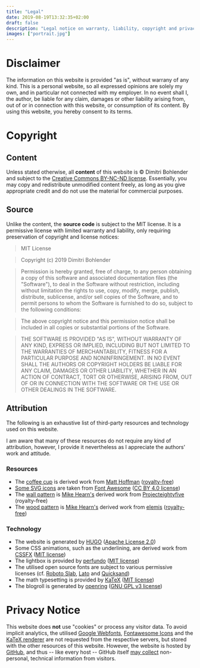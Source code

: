 ```yaml
---
title: "Legal"
date: 2019-08-19T13:32:35+02:00
draft: false
description: "Legal notice on warranty, liability, copyright and privacy"
images: ["portrait.jpg"]
---
```


# Disclaimer
The information on this website is provided "as is", without warrany of any kind.
This is a personal website, so all expressed opinions are solely my own, and in particular not connected with my employer.
In no event shall I, the author, be liable for any claim, damages or other liability arising from, out of or in connection with this website, or consumption of its content.
By using this website, you hereby consent to its terms.

# Copyright
## Content
Unless stated otherwise, all **content** of this website is © Dimitri Bohlender and subject to the [Creative Commons BY-NC-ND license](http://creativecommons.org/licenses/by-nc-nd/4.0/).
Essentially, you may copy and redistribute unmodified content freely, as long as you give appropriate credit and do not use the material for commercial purposes.

## Source
Unlike the content, the **source code** is subject to the MIT license.
It is a permissive license with limited warranty and liability, only requiring preservation of copyright and license notices:

> MIT License

> Copyright (c) 2019 Dimitri Bohlender

> Permission is hereby granted, free of charge, to any person obtaining a copy
of this software and associated documentation files (the "Software"), to deal
in the Software without restriction, including without limitation the rights
to use, copy, modify, merge, publish, distribute, sublicense, and/or sell
copies of the Software, and to permit persons to whom the Software is
furnished to do so, subject to the following conditions:

> The above copyright notice and this permission notice shall be included in all
copies or substantial portions of the Software.

> THE SOFTWARE IS PROVIDED "AS IS", WITHOUT WARRANTY OF ANY KIND, EXPRESS OR
IMPLIED, INCLUDING BUT NOT LIMITED TO THE WARRANTIES OF MERCHANTABILITY,
FITNESS FOR A PARTICULAR PURPOSE AND NONINFRINGEMENT. IN NO EVENT SHALL THE
AUTHORS OR COPYRIGHT HOLDERS BE LIABLE FOR ANY CLAIM, DAMAGES OR OTHER
LIABILITY, WHETHER IN AN ACTION OF CONTRACT, TORT OR OTHERWISE, ARISING FROM,
OUT OF OR IN CONNECTION WITH THE SOFTWARE OR THE USE OR OTHER DEALINGS IN THE
SOFTWARE.

## Attribution
The following is an exhaustive list of third-party resources and technology used on this website.
<!-- The following is an exhaustive list of "post-independent" third-party resources and technology used on this website.
Third-party resources that are specific to some posted content, such as ..., are attributed where they appear. -->
I am aware that many of these resources do not require any kind of attribution, however, I provide it nevertheless as I appreciate the authors' work and attitude.

### Resources
* The [coffee cup](/gfx/cup-rss.png) is derived work from [Matt Hoffman](https://unsplash.com/photos/IE-gdqEg45M) ([royalty-free](https://unsplash.com/license))
* [Some SVG icons](/gfx/fa-icons.svg) are taken from [Font Awesome](https://fontawesome.com/) ([CC BY 4.0 license](https://creativecommons.org/licenses/by/4.0/))
* The [wall pattern](/gfx/pattern-wall.png) is [Mike Hearn's](https://www.transparenttextures.com/) derived work from [Projecteightyfive](http://projecteightyfive.com/) (royalty-free)
* The [wood pattern](/gfx/pattern-wood.png) is [Mike Hearn's](https://www.transparenttextures.com/) derived work from [elemis](http://elemisfreebies.com) ([royalty-free](http://elemisfreebies.com/license-and-rules/))

### Technology
* The website is generated by [HUGO](https://gohugo.io/) ([Apache License 2.0](https://github.com/gohugoio/hugo/blob/master/LICENSE))
* Some CSS animations, such as the underlining, are derived work from [CSSFX](https://cssfx.dev/) ([MIT license](https://github.com/jolaleye/cssfx/blob/master/LICENSE))
* The lightbox is provided by [perfundo](https://perfundo.oberlehner.net/) ([MIT license](https://github.com/maoberlehner/perfundo/blob/master/LICENSE))
* The utilised open source fonts are subject to various permissive licenses (cf. [Roboto Slab](https://fonts.google.com/specimen/Roboto+Slab), [Lato](https://fonts.google.com/specimen/Lato) and [Quicksand](https://fonts.google.com/specimen/Quicksand))
* The math typesetting is provided by [KaTeX](https://katex.org/) ([MIT license](https://github.com/KaTeX/KaTeX/blob/master/LICENSE))
* The blogroll is generated by [openring](https://git.sr.ht/~sircmpwn/openring) ([GNU GPL v3 license](https://git.sr.ht/~sircmpwn/openring/tree/master/LICENSE))

# Privacy Notice
This website does **not** use "cookies" or process any visitor data.
To avoid implicit analytics, the utilised [Google Webfonts](https://fonts.google.com/), [Fontawesome Icons](https://fontawesome.com/) and the [KaTeX renderer](https://katex.org/) are not requested from the respective servers, but stored with the other resources of this website.
However, the website is hosted by [GitHub](https://github.com), and thus -- like every host -- GitHub itself [may collect](https://help.github.com/en/articles/github-privacy-statement#github-pages) non-personal, technical information from visitors.